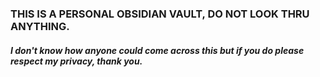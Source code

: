 ### THIS IS A PERSONAL OBSIDIAN VAULT, DO NOT LOOK THRU ANYTHING.
##### I don't know how anyone could come across this but if you do please respect my privacy, thank you.